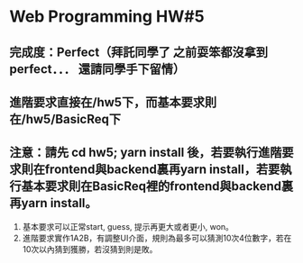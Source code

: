 # Web Programming HW#5

## 完成度：Perfect（拜託同學了 之前耍笨都沒拿到perfect．．． 還請同學手下留情）

## 進階要求直接在/hw5下，而基本要求則在/hw5/BasicReq下

## 注意：請先 cd hw5; yarn install 後，若要執行進階要求則在frontend與backend裏再yarn install，若要執行基本要求則在BasicReq裡的frontend與backend裏再yarn install。

1. 基本要求可以正常start, guess, 提示再更大或者更小, won。
2. 進階要求實作1A2B，有調整UI介面，規則為最多可以猜測10次4位數字，若在10次以內猜到獲勝，若沒猜到則是敗。
